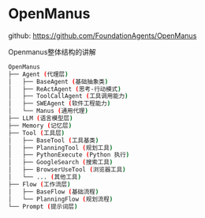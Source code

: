 # OpenManus

github: https://github.com/FoundationAgents/OpenManus


Openmanus整体结构的讲解

```bash
OpenManus
├── Agent (代理层)
│   ├── BaseAgent (基础抽象类)
│   ├── ReActAgent (思考-行动模式)
│   ├── ToolCallAgent (工具调用能力)
│   ├── SWEAgent (软件工程能力)
│   └── Manus (通用代理)
├── LLM (语言模型层)
├── Memory (记忆层)
├── Tool (工具层)
│   ├── BaseTool (工具基类)
│   ├── PlanningTool (规划工具)
│   ├── PythonExecute (Python 执行)
│   ├── GoogleSearch (搜索工具)
│   ├── BrowserUseTool (浏览器工具)
│   └── ... (其他工具)
├── Flow (工作流层)
│   ├── BaseFlow (基础流程)
│   └── PlanningFlow (规划流程)
└── Prompt (提示词层)
```

